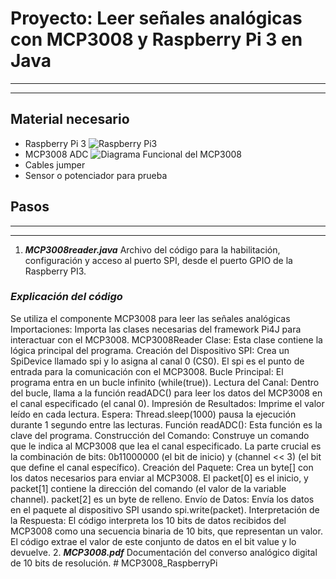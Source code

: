 # Proyecto: Leer señales analógicas con MCP3008 y Raspberry Pi 3 en Java
***
---

## Material necesario
- Raspberry Pi 3
![Raspberry Pi3](/img/raspberry.png)
- MCP3008 ADC
![Diagrama Funcional del MCP3008](/img/MCP3008_DiagFuncional.jpg)
- Cables jumper
- Sensor o potenciador para prueba


## Pasos
***
---

1. ***MCP3008reader.java***
Archivo del código para la habilitación, configuración y acceso al puerto SPI, desde el
puerto GPIO de la Raspberry PI3.

### ***Explicación del código***
Se utiliza el componente MCP3008 para leer las señales analógicas
Importaciones: Importa las clases necesarias del framework Pi4J para interactuar con el MCP3008.
MCP3008Reader Clase: Esta clase contiene la lógica principal del programa.
Creación del Dispositivo SPI: Crea un SpiDevice llamado spi y lo asigna al canal 0 (CS0). El spi es el punto de entrada para la comunicación con el MCP3008.
Bucle Principal: El programa entra en un bucle infinito (while(true)).
Lectura del Canal: Dentro del bucle, llama a la función readADC() para leer los datos del MCP3008 en el canal especificado (el canal 0).
Impresión de Resultados: Imprime el valor leído en cada lectura.
Espera: Thread.sleep(1000) pausa la ejecución durante 1 segundo entre las lecturas.
Función readADC(): Esta función es la clave del programa.
Construcción del Comando: Construye un comando que le indica al MCP3008 que lea el canal especificado. La parte crucial es la combinación de bits: 0b11000000 (el bit de inicio) y (channel << 3) (el bit que define el canal específico).
Creación del Paquete: Crea un byte[] con los datos necesarios para enviar al MCP3008. El packet[0] es el inicio, y packet[1] contiene la dirección del comando (el valor de la variable channel). packet[2] es un byte de relleno.
Envío de Datos: Envía los datos en el paquete al dispositivo SPI usando spi.write(packet).
Interpretación de la Respuesta: El código interpreta los 10 bits de datos recibidos del MCP3008 como una secuencia binaria de 10 bits, que representan un valor. El código extrae el valor de este conjunto de datos en el bit value y lo devuelve.
2. ***MCP3008.pdf***
Documentación del converso analógico digital de 10 bits de resolución.
#   M C P 3 0 0 8 _ R a s p b e r r y P i  
 